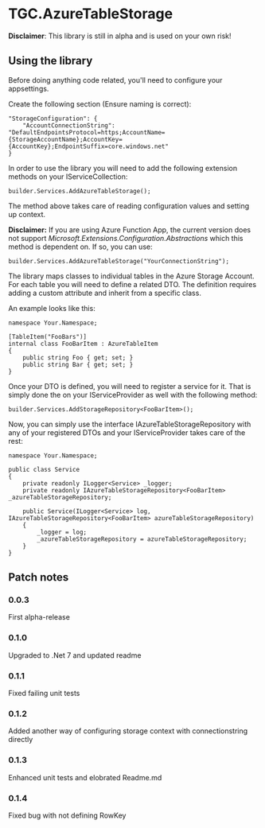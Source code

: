 # TGC.AzureTableStorage

**Disclaimer**: This library is still in alpha and is used on your own risk!

## Using the library

Before doing anything code related, you'll need to configure your appsettings.

Create the following section (Ensure naming is correct):

	"StorageConfiguration": {
		"AccountConnectionString": "DefaultEndpointsProtocol=https;AccountName={StorageAccountName};AccountKey={AccountKey};EndpointSuffix=core.windows.net"
	}

In order to use the library you will need to add the following extension methods on your IServiceCollection:

	builder.Services.AddAzureTableStorage();

The method above takes care of reading configuration values and setting up context.

**Disclaimer:** If you are using Azure Function App, the current version does not support *Microsoft.Extensions.Configuration.Abstractions* which this method is dependent on. If so, you can use:

	builder.Services.AddAzureTableStorage("YourConnectionString");

The library maps classes to individual tables in the Azure Storage Account. For each table you will need to define a related DTO. The definition requires adding a custom attribute and inherit from a specific class.

An example looks like this:

	namespace Your.Namespace;

	[TableItem("FooBars")]
	internal class FooBarItem : AzureTableItem
	{
		public string Foo { get; set; }
		public string Bar { get; set; }
	}

Once your DTO is defined, you will need to register a service for it. That is simply done the on your IServiceProvider as well with the following method:

	builder.Services.AddStorageRepository<FooBarItem>();

Now, you can simply use the interface IAzureTableStorageRepository with any of your registered DTOs and your IServiceProvider takes care of the rest:

	namespace Your.Namespace;

	public class Service
	{
		private readonly ILogger<Service> _logger;
		private readonly IAzureTableStorageRepository<FooBarItem> _azureTableStorageRepository;

		public Service(ILogger<Service> log, IAzureTableStorageRepository<FooBarItem> azureTableStorageRepository)
		{
			_logger = log;
			_azureTableStorageRepository = azureTableStorageRepository;
		}
	}

## Patch notes

### 0.0.3
First alpha-release

### 0.1.0
Upgraded to .Net 7 and updated readme

### 0.1.1
Fixed failing unit tests

### 0.1.2
Added another way of configuring storage context with connectionstring directly

### 0.1.3
Enhanced unit tests and elobrated Readme.md

### 0.1.4
Fixed bug with not defining RowKey